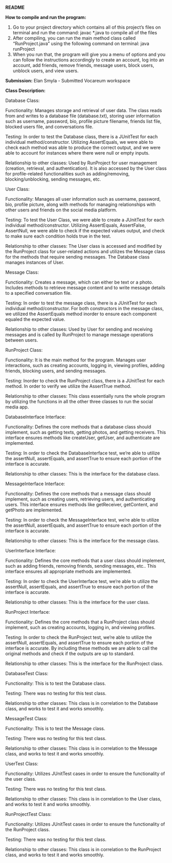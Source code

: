 **README**

**How to compile and run the program:**
1. Go to your project directory which contains all of this project’s files on terminal and run the command: javac *.java to compile all of the files
2. After compiling, you can run the main method class called “RunProject.java” using the following command on terminal: java runProject
3. When you run that, the program will give you a menu of options and you can follow the instructions accordingly to create an account, log into an account, add friends, remove friends, message users, block users, unblock users, and view users.

**Submission:**
Elan Smyla - Submitted Vocareum workspace

**Class Description:**

Database Class: 

Functionality:
Manages storage and retrieval of user data. The class reads from and writes to a database file (database.txt), storing user information such as username, password, bio, profile picture filename, friends list file, blocked users file, and conversations file.

Testing:
In order to test the Database class, there is a JUnitTest for each individual method/constructor. Utilizing AssertEquals, we were able to check each method was able to produce the correct output, and we were able to account for instances where there were null or empty inputs. 

Relationship to other classes:
Used by RunProject for user management (creation, retrieval, and authentication). It is also accessed by the User class for profile-related functionalities such as adding/removing, blocking/unblocking, sending messages, etc.

User Class:

Functionality:
Manages all user information such as username, password, bio, profile picture, along with methods for managing relationships with other users and friends on the social media platform.

Testing:
To test the User Class, we were able to create a JUnitTest for each individual method/constructor. Utilizing AssertEquals, AssertFalse, AssertNull, we were able to check if the expected values output, and check to make sure each condition holds true in the test. 

Relationship to other classes:
The User class is accessed and modified by the RunProject class for user-related actions and utilizes the Message class for the methods that require sending messages. The Database class manages instances of User.

Message Class:

Functionality:
Creates a message, which can either be text or a photo. Includes methods to retrieve message content and to write message details to a specified conversation file.

Testing:
In order to test the message class, there is a JUnitTest for each individual method/constructor. For both constructors in the message class, we utilized the AssertEquals method inorder to ensure each component equaled the expected value. 

Relationship to other classes:
Used by User for sending and receiving messages and is called by RunProject to manage message operations between users.

RunProject Class:

Functionality:
It is the main method for the program. Manages user interactions, such as creating accounts, logging in, viewing profiles, adding friends, blocking users, and sending messages.

Testing:
Inorder to check the RunProject class, there is a JUnitTest for each method. In order to verify we utilize the AssertTrue method. 

Relationship to other classes:
This class essentially runs the whole program by utilizing the functions in all the other three classes to run the social media app.

DatabaseInterface Interface:

Functionality:
Defines the core methods that a database class should implement, such as getting texts, getting photos, and getting receivers. This interface ensures methods like createUser, getUser, and authenticate are implemented.

Testing:
In order to check the DatabaseInterface test, we’re able to utilize the assertNull, assertEquals, and assertTrue to ensure each portion of the interface is accurate. 

Relationship to other classes:
This is the interface for the database class.

MessageInterface Interface:

Functionality:
Defines the core methods that a message class should implement, such as creating users, retrieving users, and authenticating users. This interface ensures methods like getReceiver, getContent, and getPhoto are implemented.

Testing:
In order to check the MessageInterface test, we’re able to utilize the assertNull, assertEquals, and assertTrue to ensure each portion of the interface is accurate. 

Relationship to other classes:
This is the interface for the message class.

UserInterface Interface:

Functionality:
Defines the core methods that a user class should implement, such as adding friends, removing friends, sending messages, etc.. This interface ensures all appropriate methods are implemented.

Testing:
In order to check the UserInterface test, we’re able to utilize the assertNull, assertEquals, and assertTrue to ensure each portion of the interface is accurate. 

Relationship to other classes:
This is the interface for the user class.

RunProject Interface:

Functionality:
Defines the core methods that a RunProject class should implement, such as creating accounts, logging in, and viewing profiles. 

Testing:
In order to check the RunProject test, we’re able to utilize the assertNull, assertEquals, and assertTrue to ensure each portion of the interface is accurate. By including these methods we are able to call the original methods and check if the outputs are up to standard. 

Relationship to other classes:
This is the interface for the RunProject class.

DatabaseTest Class:

Functionality: 
This is to test the Database class. 

Testing: 
There was no testing for this test class. 

Relationship to other classes:
This class is in correlation to the Database class, and works to test it and works smoothly. 

MessageTest Class:

Functionality: 
This is to test the Message class. 

Testing: 
There was no testing for this test class.

Relationship to other classes:
This class is in correlation to the Message class, and works to test it and works smoothly. 

UserTest Class:

Functionality: 
Utilizes JUnitTest cases in order to ensure the functionality of the user class.  

Testing:
There was no testing for this test class. 

Relationship to other classes:
This class is in correlation to the User class, and works to test it and works smoothly.

RunProjectTest Class:

Functionality: 
Utilizes JUnitTest cases in order to ensure the functionality of the RunProject class.  

Testing:
There was no testing for this test class. 

Relationship to other classes:
This class is in correlation to the RunProject class, and works to test it and works smoothly.






